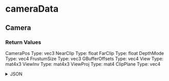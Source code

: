 # cameraData

## Camera


### Return Values

CameraPos
  Type: vec3
NearClip
  Type: float
FarClip
  Type: float
DepthMode
  Type: vec4
FrustumSize
  Type: vec3
GBufferOffsets
  Type: vec4
View
  Type: mat4x3
ViewInv
  Type: mat4x3
ViewProj
  Type: mat4
ClipPlane
  Type: vec4

<details><summary>JSON</summary>

```
{
  "Type": "cameraData",
  "Name": "Camera",
  "Category": 1,
  "InputPins": [],
  "OutputPins": [
    {
      "Id": "CameraPos",
      "Type": "vec3"
    },
    {
      "Id": "NearClip",
      "Type": "float"
    },
    {
      "Id": "FarClip",
      "Type": "float"
    },
    {
      "Id": "DepthMode",
      "Type": "vec4"
    },
    {
      "Id": "FrustumSize",
      "Type": "vec3"
    },
    {
      "Id": "GBufferOffsets",
      "Type": "vec4"
    },
    {
      "Id": "View",
      "Type": "mat4x3"
    },
    {
      "Id": "ViewInv",
      "Type": "mat4x3"
    },
    {
      "Id": "ViewProj",
      "Type": "mat4"
    },
    {
      "Id": "ClipPlane",
      "Type": "vec4"
    }
  ]
}
```

</details>

